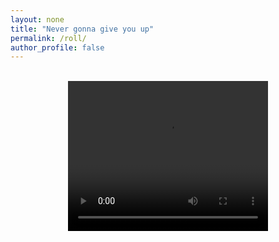 ```yaml
---
layout: none
title: "Never gonna give you up"
permalink: /roll/
author_profile: false
---
```

<head>
 <!-- Global site tag (gtag.js) - Google Analytics -->
<script async src="https://www.googletagmanager.com/gtag/js?id=UA-157295670-1"></script>
<script>
  window.dataLayer = window.dataLayer || [];
  function gtag(){dataLayer.push(arguments);}
  gtag('js', new Date());

  gtag('config', 'UA-157295670-1');
  
  <style type="text/css">
  .container {
   margin:0 auto; /* this will center the page */
   width:80%; /*  use your width here */
}
.responsive {
width: 100%;
height: 0;
padding-bottom: 56.25%;
position: relative;
}
.responsive iframe {
position: absolute;
width: 100%;
height: 85%;
}
 </style>
</script>
</head>
<br>
<body>
<center></body>
<video width="320" height="240" autoplay>
  <source src="/files/Roll.mp4" type="video/webm">
  <source src="/files/Roll.mp4" type="video/mp4">
Your browser does not support the video tag.
</video></center>